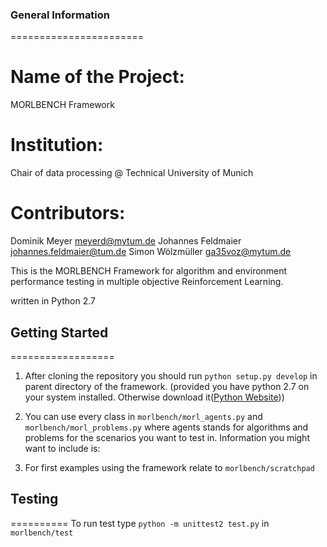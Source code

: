 ### General Information
=======================
# Name of the Project: 

MORLBENCH Framework

# Institution:

Chair of data processing @ Technical University of Munich

# Contributors:

Dominik Meyer <meyerd@mytum.de>
Johannes Feldmaier <johannes.feldmaier@tum.de>
Simon Wölzmüller   <ga35voz@mytum.de>


This is the MORLBENCH Framework for algorithm and environment performance 
testing in multiple objective Reinforcement Learning.

written in Python 2.7
 
## Getting Started
==================

1. After cloning the repository you should run `python setup.py develop` in 
parent directory of the framework. (provided you have python 2.7 on your system
installed. Otherwise download it([Python Website](https://www.python.org/)))

2. You can use every class in `morlbench/morl_agents.py` and 
`morlbench/morl_problems.py` where agents stands for algorithms and problems
for the scenarios you want to test in.
Information you might want to include is:

3. For first examples using the framework relate to `morlbench/scratchpad`

## Testing
==========
To run test type `python -m unittest2 test.py` in `morlbench/test`
